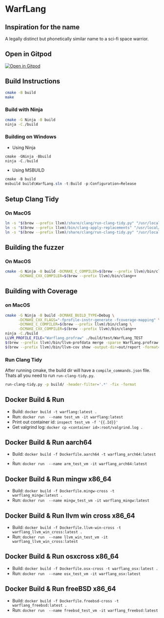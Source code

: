 
# WarfLang 
## Inspiration for the name
A legally distinct but phonetically similar name to a sci-fi space warrior.

## Open in Gitpod
[![Open in Gitpod](https://gitpod.io/button/open-in-gitpod.svg)](https://gitpod.io/github.com/farzonl/warflang)

## Build Instructions
```bash
cmake -B build
make
```
### Build with Ninja
```bash
cmake -G Ninja -B build
ninja -C./build
```
### Building on Windows
- Using Ninja
```powershell
cmake -GNinja -Bbuild
ninja -C./build
```
- Using MSBUILD
```powershell
cmake -B build
msbuild build\WarfLang.sln -t:Build -p:Configuration=Release
```

## Setup Clang Tidy 
### On MacOS
```bash
ln -s "$(brew --prefix llvm)/share/clang/run-clang-tidy.py" "/usr/local/bin/run-clang-tidy.py"
ln -s "$(brew --prefix llvm)/bin/clang-apply-replacements" "/usr/local/bin/clang-apply-replacements"
ln -s "$(brew --prefix llvm)/share/clang/run-clang-tidy.py" "/usr/local/bin/run-clang-tidy.py"
```

## Building the fuzzer
### On MacOS
```bash
cmake -G Ninja -B build -DCMAKE_C_COMPILER=$(brew --prefix llvm)/bin/clang \
      -DCMAKE_CXX_COMPILER=$(brew --prefix llvm)/bin/clang++
```

## Building with Coverage
### on MacOS
```bash
cmake -G Ninja -B build -DCMAKE_BUILD_TYPE=Debug \
      -DCMAKE_CXX_FLAGS="-fprofile-instr-generate -fcoverage-mapping" \
      -DCMAKE_C_COMPILER=$(brew --prefix llvm)/bin/clang \
      -DCMAKE_CXX_COMPILER=$(brew --prefix llvm)/bin/clang++
ninja -C./build
LLVM_PROFILE_FILE="Warflang.profraw" ./build/test/WarfLang_TEST
$(brew --prefix llvm)/bin/llvm-profdata merge -sparse WarfLang.profraw -o WarfLang.profdata
$(brew --prefix llvm)/bin/llvm-cov show -output-dir=out/report -format=html -instr-profile=Warf.profdata -object=build/test/WarfLang_TEST build/src/cli/Warf src/
```

### Run Clang Tidy
After running cmake, the build dir will have a `compile_commands.json` file. Thats all you need to run `run-clang-tidy.py`.
```bash
run-clang-tidy.py -p build/ -header-filter='.*' -fix -format
```
## Docker Build & Run
- Build: `docker build -t warflang:latest .`
- Run: `docker run  --name test_vm -it warflang:latest`
- Print out container id: `inspect test_vm -f '{{.Id}}'`
- Get valgrind log: `docker cp <container id>:root/valgrind.log .`

## Docker Build & Run aarch64
- Build: `docker build -f Dockerfile.aarch64 -t warflang_arch64:latest .`
- Run: `docker run  --name arm_test_vm -it warflang_arch64:latest`

## Docker Build & Run mingw x86_64
- Build: `docker build -f Dockerfile.mingw-cross -t warflang_mingw:latest .`
- Run: `docker run  --name mingw_test_vm -it warflang_mingw:latest`

## Docker Build & Run llvm win cross x86_64
- Build: `docker build -f Dockerfile.llvm-win-cross -t warflang_llvm_win_cross:latest .`
- Run: `docker run  --name llvm_win_test_vm -it warflang_llvm_win_cross:latest`

## Docker Build & Run osxcross x86_64
- Build: `docker build -f Dockerfile.osx-cross -t warflang_osx:latest .`
- Run: `docker run  --name osx_test_vm -it warflang_osx:latest`

## Docker Build & Run freeBSD x86_64
- Build: `docker build -f Dockerfile.freebsd-cross -t warflang_freebsd:latest .`
- Run: `docker run  --name freebsd_test_vm -it warflang_freebsd:latest`